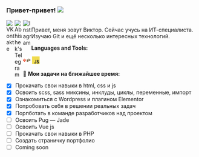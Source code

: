 ### Привет-привет! <img src="https://media.giphy.com/media/hvRJCLFzcasrR4ia7z/giphy.gif" width="25px">
<a href="https://vk.com/wdwell">
  <img align="left" alt="VKontakte" width="22px" src="https://cdn.jsdelivr.net/npm/simple-icons@v3/icons/vk.svg" />
</a>
<a href="https://t.me/Wdwell">
  <img align="left" alt="Abhishek's Telegram" width="22px" src="https://cdn.jsdelivr.net/npm/simple-icons@v3/icons/telegram.svg" />
</a>
<a href="https://www.instagram.com/wdwell1993/">
  <img align="left" alt="Instagram" width="22px" src="https://cdn.jsdelivr.net/npm/simple-icons@v3/icons/instagram.svg" />
</a>

<p><br />
Привет, меня зовут Виктор. Сейчас учусь на ИТ-специалиста. Изучаю Git и ещё несколько интересных технологий.
<br /></p>

  
**Languages and Tools:**  

<code><img height="20" src="https://raw.githubusercontent.com/github/explore/80688e429a7d4ef2fca1e82350fe8e3517d3494d/topics/git/git.png"></code>
<code><img height="20" src="https://raw.githubusercontent.com/github/explore/80688e429a7d4ef2fca1e82350fe8e3517d3494d/topics/javascript/javascript.png"></code>

🚧 **Мои задачи на ближайшее время:**
<!-- TODO-IST:START -->
* [x] Прокачать свои навыки в html, css и js
* [x] Освоить scss, sass миксины, инклуды, циклы, переменные, импорт
* [x] Ознакомиться с Wordpress и плагином Elementor
* [x] Попробовать себя в решении реальных задач
* [x] Порпботать в команде разработчиков над проектом
* [ ] Освоить Pug — Jade
* [ ] Освоить Vue js
* [ ] Прокачать свои навыки в PHP
* [ ] Создать страничку портфолио
* [ ] Coming soon
<!-- TODO-IST:END -->
